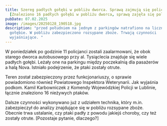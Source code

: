 ```yaml
---
title: Szereg padłych gołębi w pobliżu dworca. Sprawą zajmują się policjanci.
  [Znaleziono 16 padłych gołębi w pobliżu dworca, sprawą zajęła się policja]
pubDate: 07.02.2025
image: /images/20250128_190518.jpg
description: "przed południem na jednym z parkingów natrafiono na liczne padłe
  gołębie. W pobliżu zabezpieczono rozsypane zboże. Trwają czynności
  wyjaśniające. "
---
```




W poniedziałek po godzinie 11 policjanci zostali zaalarmowani, że 
obok starego dworca autobusowego przy al. Tysiąclecia znajduje się wiele
 padłych gołębi. Leżały one na parkingu między poczekalnią dla pasażerów
 a halą Nova. Istniało podejrzenie, że ptaki zostały otrute.

Teren został zabezpieczony przez funkcjonariuszy, o sprawie 
powiadomiono również Powiatowego Inspektora Weterynarii. Jak wyjaśnia 
podkom. Kamil Karbowniczek z Komendy Wojewódzkiej Policji w Lublinie, 
łącznie znaleziono 16 nieżywych ptaków.

Dalsze czynności wykonywano już z udziałem technika, który m.in. 
zabezpieczył do analizy znajdujące się w pobliżu rozsypane zboże. 
Obecnie trwa ustalanie, czy ptaki padły z powodu jakiejś choroby, czy 
też zostały otrute. \[Pozostaje pytanie, dlaczego?]
